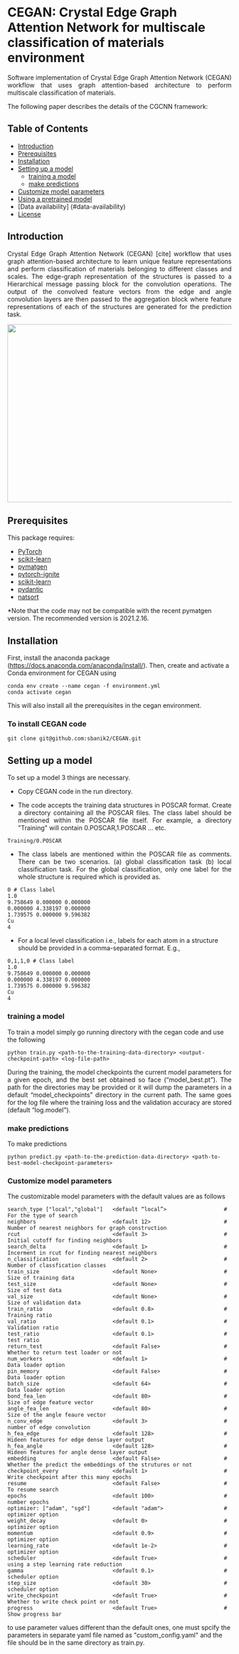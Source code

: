 # CEGAN: Crystal Edge Graph Attention Network for multiscale classification of materials environment

<p align="justify"> Software implementation of Crystal Edge Graph Attention Network (CEGAN) workflow that uses graph attention-based architecture to perform multiscale classification of materials. </p>

The following paper describes the details of the CGCNN framework:

## Table of Contents
- [Introduction](#Introduction)
- [Prerequisites](#prerequisites)
- [Installation](#installation)
- [Setting up a model](#Setting-up-a-model)
	- [training a model](#training-a-model)
	- [make predictions](#make-predictions)
- [Customize model parameters](#customize-model-parameters)
- [Using a pretrained model](#using-a-pretrained-model)
- [Data availability] (#data-availability)
- [License](#license)

## Introduction
<p align="justify"> Crystal Edge Graph Attention Network (CEGAN) [cite] workflow that uses graph attention-based architecture to learn unique feature representations and perform classification of materials belonging to different classes and scales. The edge-graph representation of the structures is passed to a Hierarchical message passing block for the convolution operations. The output of the convolved feature vectors from the edge and angle convolution layers are then passed to the aggregation block where feature representations of each of the structures are generated for the prediction task. </p>



<p align="center"> <a href="url"><img src="https://github.com/sbanik2/CEGAN/blob/main/Figs/Workflow.png" align="centre" height="400" width="600" ></a> </p>



## Prerequisites
This package requires:
- [PyTorch](http://pytorch.org)
- [scikit-learn](http://scikit-learn.org/stable/)
- [pymatgen]( https://pymatgen.org/)
- [pytorch-ignite](https://pytorch.org/ignite/index.html)
- [scikit-learn](https://scikit-learn.org/stable/)
- [pydantic](https://pydantic-docs.helpmanual.io/)
- [natsort](https://natsort.readthedocs.io/en/master/)

*Note that the code may not be compatible with the recent pymatgen version. The recommended version is 2021.2.16.

## Installation
First, install the anaconda package (https://docs.anaconda.com/anaconda/install/). Then, create and activate a Conda environment for CEGAN using
```
conda env create --name cegan -f environment.yml
conda activate cegan
```
This will also install all the prerequisites in the cegan environment.

### To install CEGAN code
```
git clone git@github.com:sbanik2/CEGAN.git
```
## Setting up a model

 To set up a model 3 things are necessary.
-	Copy CEGAN code in the run directory.
-	<p align="justify"> The code accepts the training data structures in POSCAR format. Create a directory containing all the POSCAR files. The class label should be mentioned within the POSCAR file itself. For example, a directory "Training" will contain 0.POSCAR,1.POSCAR … etc.  </p>
``` 
Training/0.POSCAR
 ```
-	<p align="justify"> The class labels are mentioned within the POSCAR file as comments. There can be two scenarios. (a) global classification task (b) local classification task. For the global classification, only one label for the whole structure  is required which is provided as.  </p>
```
0 # Class label
1.0
9.758649 0.000000 0.000000
0.000000 4.338197 0.000000
1.739575 0.000000 9.596382
Cu
4
```
-	For a local level classification i.e., labels for each atom in a structure should be provided in a comma-separated format. E.g.,
```
0,1,1,0 # Class label
1.0
9.758649 0.000000 0.000000
0.000000 4.338197 0.000000
1.739575 0.000000 9.596382
Cu
4
```

### training a model
To train a model simply go running directory with the cegan code and use the following
```
python train.py <path-to-the-training-data-directory> <output-checkpoint-path> <log-file-path>
```
<p align="justify"> During the training, the model checkpoints the current model parameters for a given epoch, and the best set obtained so face (“model_best.pt”). The path for the directories may be provided or it will dump the parameters in a default “model_checkpoints” directory in the current path. The same goes for the log file where the training loss and the validation accuracy are stored (default “log.model”).   </p>

### make predictions

To make predictions 
```
python predict.py <path-to-the-prediction-data-directory> <path-to-best-model-checkpoint-parameters>
```
### Customize model parameters
The customizable model parameters with the default values are as follows
```
search_type ["local","global"]   <default “local”>                  # For the type of search
neighbors                        <default 12>                       # Number of nearest neighbors for graph construction
rcut                             <default 3>                        # Initial cutoff for finding neighbors
search_delta                     <default 1>                        # Incerment in rcut for finding nearest neighbors
n_classification                 <default 2>                        # Number of classfication classes
train_size                       <default None>                     # Size of training data
test_size                        <default None>                     # Size of test data
val_size                         <default None>                     # Size of validation data
train_ratio                      <default 0.8>                      # Training ratio
val_ratio                        <default 0.1>                      # Validation ratio
test_ratio                       <default 0.1>                      # test ratio
return_test                      <default False>                    # Whether to return test loader or not
num_workers                      <default 1>                        # Data loader option
pin_memory                       <default False>                    # Data loader option
batch_size                       <default 64>                       # Data loader option
bond_fea_len                     <default 80>                       # Size of edge feature vector
angle_fea_len                    <default 80>                       # Size of the angle feaure vector
n_conv_edge                      <default 3>                        # number of edge convolution
h_fea_edge                       <default 128>                      # Hideen features for edge dense layer output
h_fea_angle                      <default 128>                      # Hideen features for angle dense layer output
embedding                        <default False>                    # Whether the predict the embeddings of the strutures or not
checkpoint_every                 <default 1>                        # Write checkpoint after this many epochs
resume                           <default False>                    # To resume search
epochs                           <default 100>                      # number epochs
optimizer: ["adam", "sgd"]       <default "adam">                   # optimizer option
weight_decay                     <default 0>                        # optimizer option
momentum                         <default 0.9>                      # optimizer option
learning_rate                    <default 1e-2>                     # optimizer option
scheduler                        <default True>                     # using a step learning rate reduction
gamma                            <default 0.1>                      # scheduler option
step_size                        <default 30>                       # scheduler option
write_checkpoint                 <default True>                     # Whether to write check point or not
progress                         <default True>                     # Show progress bar
```

to use parameter values different than the default ones, one must spcify the parameters in separate yaml file named as "custom_config.yaml" and the file should be in the same directory as train.py.
